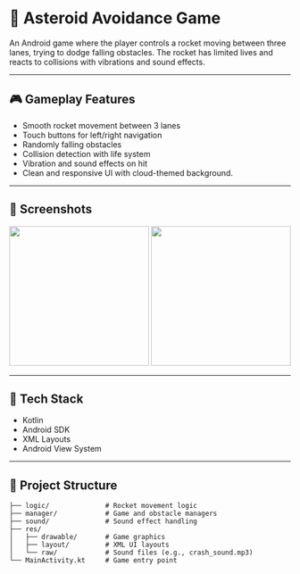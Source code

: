 # 🚀 Asteroid Avoidance Game

An Android game where the player controls a rocket moving between three lanes, trying to dodge falling obstacles. The rocket has limited lives and reacts to collisions with vibrations and sound effects.

---

## 🎮 Gameplay Features

- Smooth rocket movement between 3 lanes
- Touch buttons for left/right navigation
- Randomly falling obstacles
- Collision detection with life system
- Vibration and sound effects on hit
- Clean and responsive UI with cloud-themed background.

---

## 📱 Screenshots

<!-- Upload screenshots to your repo and link here -->

<p align="center">
  <img src="screenshots/screen1.png" width="250" />
  <img src="screenshots/screen2.png" width="250" />
</p>

---

## 🧱 Tech Stack

- Kotlin
- Android SDK
- XML Layouts
- Android View System

---

## 📂 Project Structure

```
├── logic/              # Rocket movement logic
├── manager/            # Game and obstacle managers
├── sound/              # Sound effect handling
├── res/
│   ├── drawable/       # Game graphics
│   ├── layout/         # XML UI layouts
│   └── raw/            # Sound files (e.g., crash_sound.mp3)
└── MainActivity.kt     # Game entry point
```
